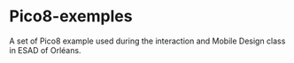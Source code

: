 # Pico8-exemples
A set of Pico8 example used during the interaction and Mobile Design class in ESAD of Orléans.
